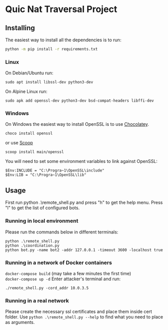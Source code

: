 # Quic Nat Traversal Project

## Installing

The easiest way to install all the dependencies is to run:

``` bash
python -m pip install -r requirements.txt
```

### Linux

On Debian/Ubuntu run:

``` console
sudo apt install libssl-dev python3-dev
```

On Alpine Linux run:

``` console
sudo apk add openssl-dev python3-dev bsd-compat-headers libffi-dev
```

### Windows

On Windows the easiest way to install OpenSSL is to use
[Chocolatey](https://chocolatey.org/).

``` console
choco install openssl
```

or use [Scoop](https://scoop.sh/)

``` console
scoop install main/openssl
```

You will need to set some environment variables to link against OpenSSL:

``` console
$Env:INCLUDE = "C:\Progra~1\OpenSSL\include"
$Env:LIB = "C:\Progra~1\OpenSSL\lib"
```

## Usage

First run python .\remote_shell.py and press "h" to get the help menu.
Press "l" to get the list of configured bots.

### Running in local environment
Please run the commands below in different terminals:
```
python .\remote_shell.py
python .\coordination.py
python bot.py -name bot2 -addr 127.0.0.1 -timeout 3600 -localhost true
```

### Running in a network of Docker containers
`docker-compose build` (may take a few minutes the first time)  
`docker-compose up -d`
Enter attacker's terminal and run:

`./remote_shell.py -cord_addr 10.0.3.5`

### Running in a real network
Please create the necessary ssl certificates and place them inside cert folder.
Use `python .\remote_shell.py --help` to find what you need to place as arguments.
